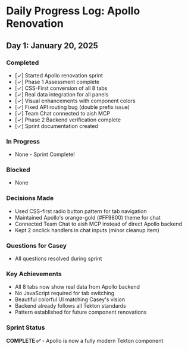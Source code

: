 # Daily Progress Log: Apollo Renovation

## Day 1: January 20, 2025

### Completed
- [✓] Started Apollo renovation sprint
- [✓] Phase 1 Assessment complete
- [✓] CSS-First conversion of all 8 tabs
- [✓] Real data integration for all panels
- [✓] Visual enhancements with component colors
- [✓] Fixed API routing bug (double prefix issue)
- [✓] Team Chat connected to aish MCP
- [✓] Phase 2 Backend verification complete
- [✓] Sprint documentation created

### In Progress
- None - Sprint Complete!

### Blocked
- None

### Decisions Made
- Used CSS-first radio button pattern for tab navigation
- Maintained Apollo's orange-gold (#FF9800) theme for chat
- Connected Team Chat to aish MCP instead of direct Apollo backend
- Kept 2 onclick handlers in chat inputs (minor cleanup item)

### Questions for Casey
- All questions resolved during sprint

### Key Achievements
- All 8 tabs now show real data from Apollo backend
- No JavaScript required for tab switching
- Beautiful colorful UI matching Casey's vision
- Backend already follows all Tekton standards
- Pattern established for future component renovations

### Sprint Status
**COMPLETE ✅** - Apollo is now a fully modern Tekton component